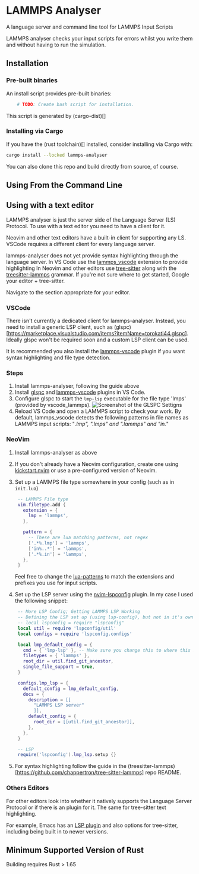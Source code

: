 # LAMMPS Analyser

A language server and command line tool for LAMMPS Input Scripts

LAMMPS analyser checks your input scripts for errors whilst you write them and without having to run the simulation.

<!-- TODO: Commandline output image -->
<!-- TODO: Screenshot of in editor highlighting and errors -->

## Installation

### Pre-built binaries

An install script provides pre-built binaries:

``` bash
    # TODO: Create bash script for installation.
```
This script is generated by (cargo-dist)[]

### Installing via Cargo

If you have the (rust toolchain)[] installed, consider installing via Cargo with:

``` sh
cargo install --locked lammps-analyser
```

You can also clone this repo and build directly from source, of course.

## Using From the Command Line

## Using with a text editor

LAMMPS analyser is just the server side of the Language Server (LS) Protocol.
To use with a text editor you need to have a client for it.

Neovim and other text editors have a built-in client for supporting any LS.
VSCode requires a different client for every language server.

lammps-analyser does not yet provide syntax highlighting through the language server.
In VS Code use the [lammps_vscode](https://marketplace.visualstudio.com/items?itemName=ThFriedrich.lammps) extension to provide highlighting
In Neovim and other editors use [tree-sitter](https://github.com/tree-sitter/tree-sitter)
along with the [treesitter-lammps](https://github.com/chappertron/tree-sitter-lammps) grammar.
If you're not sure where to get started, Google your editor + tree-sitter.

Navigate to the section appropriate for your editor.

### VSCode

There isn't currently a dedicated client for lammps-analyser.
Instead, you need to install a generic LSP client, such as (glspc)[https://marketplace.visualstudio.com/items?itemName=torokati44.glspc].
Ideally glspc won't be required soon and a custom LSP client can be used.

It is recommended you also install the [lammps-vscode](https://marketplace.visualstudio.com/items?itemName=ThFriedrich.lammps) 
plugin if you want syntax highlighting and file type detection.

### Steps

1. Install lammps-analyser, following the guide above
2. Install [glspc](https://marketplace.visualstudio.com/items?itemName=torokati44.glspc)
    and [lammps-vscode](https://marketplace.visualstudio.com/items?itemName=ThFriedrich.lammps) plugins in VS Code.
3. Configure glspc to start the `lmp-lsp` executable for the file type 'lmps' (provided by vscode_lammps).
   ![Screenshot of the GLSPC Settigns]()
4. Reload VS Code and open a LAMMPS script to check your work.
   By default, lammps_vscode detects the following patterns in file names as LAMMPS input scripts:
   "*.lmp", ".lmps" and ".lammps" and "in.*"

<!-- TODO: screen shot of the configuration -->

### NeoVim

1. Install lammps-analyser as above
2. If you don't already have a Neovim configuration, create one using [kickstart.nvim](https://github.com/nvim-lua/kickstart.nvim) 
or use a pre-configured version of Neovim.
3. Set up a LAMMPS file type somewhere in your config (such as in `init.lua`)

   ```lua
    -- LAMMPS File type
    vim.filetype.add {
      extension = {
        lmp = 'lammps',
      },

      pattern = {
        -- These are lua matching patterns, not regex
        ['.*%.lmp'] = 'lammps',
        ['in%..*'] = 'lammps',
        ['.*%.in'] = 'lammps',
      },
    }
   ```

   Feel free to change the [lua-patterns](https://www.lua.org/pil/20.2.html) to match the extensions and prefixes you use for input scripts.

4. Set up the LSP server using the [nvim-lspconfig](https://github.com/neovim/nvim-lspconfig) plugin.
   In my case I used the following snippet:

   ```lua
    -- More LSP Config; Getting LAMMPS LSP Working
    -- Defining the LSP set up (using lsp-config), but not in it's own module.
    -- local lspconfig = require "lspconfig"
    local util = require 'lspconfig/util'
    local configs = require 'lspconfig.configs'

    local lmp_default_config = {
      cmd = { 'lmp-lsp' }, -- Make sure you change this to where this is located
      filetypes = { 'lammps' },
      root_dir = util.find_git_ancestor,
      single_file_support = true,
    }

    configs.lmp_lsp = {
      default_config = lmp_default_config,
      docs = {
        description = [[
          "LAMMPS LSP server"
          ]],
        default_config = {
          root_dir = [[util.find_git_ancestor]],
        },
      },
    }

    -- LSP
    require('lspconfig').lmp_lsp.setup {}

   ```

5. For syntax highlighting follow the guide in the (treesitter-lammps)[https://github.com/chappertron/tree-sitter-lammps] repo README.

### Others Editors

For other editors look into whether it natively supports the Language Server Protocol or if there is an plugin for it.
The same for tree-sitter text highlighting.

For example, Emacs has an [LSP plugin](https://github.com/emacs-lsp/lsp-mode) and also 
options for tree-sitter, including being built in to newer versions.

## Minimum Supported Version of Rust

Building requires Rust > 1.65
